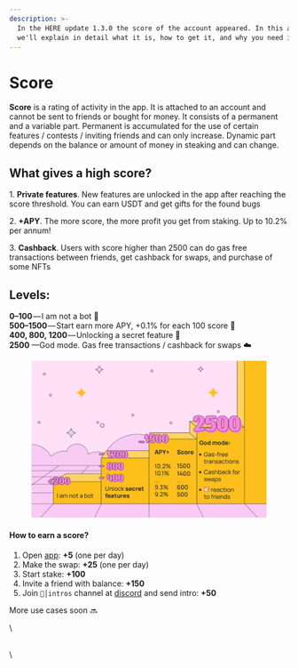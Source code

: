 ```yaml
---
description: >-
  In the HERE update 1.3.0 the score of the account appeared. In this article,
  we'll explain in detail what it is, how to get it, and why you need it
---
```


# Score

**Score** is a rating of activity in the app. It is attached to an account and cannot be sent to friends or bought for money. It consists of a permanent and a variable part. Permanent is accumulated for the use of certain features / contests / inviting friends and can only increase. Dynamic part depends on the balance or amount of money in steaking and can change.

## What gives a high score?

1\. **Private features**. New features are unlocked in the app after reaching the score threshold. You can earn USDT and get gifts for the found bugs

2\. **+APY**. The more score, the more profit you get from staking. Up to 10.2% per annum!

3\. **Cashback**. Users with score higher than 2500 can do gas free transactions between friends, get cashback for swaps, and purchase of some NFTs

## **Levels:**

**0–100** — I am not a bot 🤖\
**500–1500** — Start earn more APY, +0.1% for each 100 score 💸\
**400, 800, 1200** — Unlocking a secret feature 🔐\
**2500** —God mode. Gas free transactions / cashback for swaps ☁️

<figure><img src="../.gitbook/assets/image.png" alt=""><figcaption></figcaption></figure>

#### How to earn a score?

1. Open [app](https://download.herewallet.app/): **+5** (one per day)
2. Make the swap: **+25** (one per day)
3. Start stake: **+100**
4. Invite a friend with balance: **+150**
5. Join `👋│intros` channel at [discord](https://dd.herewallet.app/) and send intro: **+50**

More use cases soon 🔜

\


\
\


